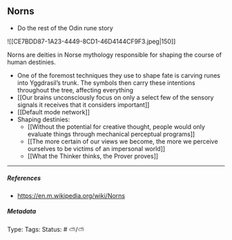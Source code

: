## Norns # 

- Do the rest of the Odin rune story

![[CE7BDD87-1A23-4449-8CD1-46D4144CF9F3.jpeg|150]]

Norns are deities in Norse mythology responsible for shaping the course of human destinies.

- One of the foremost techniques they use to shape fate is carving runes into Yggdrasil’s trunk. The symbols then carry these intentions throughout the tree, affecting everything
- [[Our brains unconsciously focus on only a select few of the sensory signals it receives that it considers important]]
- [[Default mode network]]
- Shaping destinies:
    - [[Without the potential for creative thought, people would only evaluate things through mechanical perceptual programs]]
    - [[The more certain of our views we become, the more we perceive ourselves to be victims of an impersonal world]]
    - [[What the Thinker thinks, the Prover proves]]

___

##### References

- https://en.m.wikipedia.org/wiki/Norns

##### Metadata

Type: 
Tags:
Status: # ⛅️/⛅️